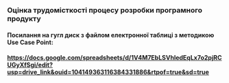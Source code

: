 ### Оцінка трудомісткості процесу розробки програмного продукту

#### Посилання на гугл диск з файлом електронної таблиці з методикою Use Case Point:
#### https://docs.google.com/spreadsheets/d/1V4M7EbLSVhledEqLx7o2pjRCUGyXfSgi/edit?usp=drive_link&ouid=104149363116384331886&rtpof=true&sd=true

